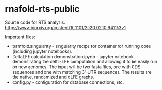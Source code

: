 # rnafold-rts-public
Source code for RTS analysis. https://www.biorxiv.org/content/10.1101/2020.02.10.941153v1

Important files:
* termfold.singularity - singularity recipe for container for running code (including jupyter notebooks).
* DeltaLFE calculation demonstration.ipynb - jupyter notebook demonstrating the delta-LFE computation and allowing it to be easily run on new genomes. The input will be two fasta files, one with CDS sequences and one with matching 3'-UTR sequences. The results are the native, randomized and dLFE graphs.
* config.py - configuration for database connections, etc.
